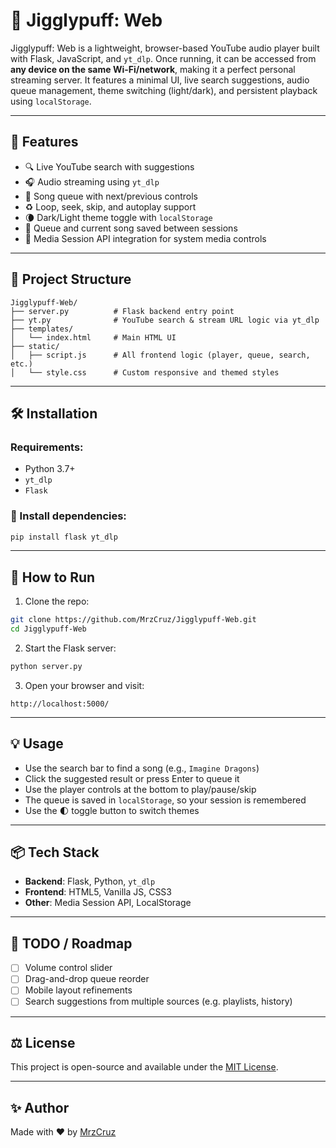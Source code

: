 # 🎵 Jigglypuff: Web

Jigglypuff: Web is a lightweight, browser-based YouTube audio player built with Flask, JavaScript, and `yt_dlp`. Once running, it can be accessed from **any device on the same Wi-Fi/network**, making it a perfect personal streaming server. It features a minimal UI, live search suggestions, audio queue management, theme switching (light/dark), and persistent playback using `localStorage`.

---

## 🚀 Features

- 🔍 Live YouTube search with suggestions
- 🎧 Audio streaming using `yt_dlp`
- 📜 Song queue with next/previous controls
- ♻️ Loop, seek, skip, and autoplay support
- 🌘 Dark/Light theme toggle with `localStorage`
- 💾 Queue and current song saved between sessions
- 🧠 Media Session API integration for system media controls

---

## 📁 Project Structure

```
Jigglypuff-Web/
├── server.py          # Flask backend entry point
├── yt.py              # YouTube search & stream URL logic via yt_dlp
├── templates/
│   └── index.html     # Main HTML UI
├── static/
│   ├── script.js      # All frontend logic (player, queue, search, etc.)
│   └── style.css      # Custom responsive and themed styles
```

---

## 🛠️ Installation

### Requirements:
- Python 3.7+
- `yt_dlp`
- `Flask`

### 🔧 Install dependencies:

```bash
pip install flask yt_dlp
```

---

## 🧪 How to Run

1. Clone the repo:
```bash
git clone https://github.com/MrzCruz/Jigglypuff-Web.git
cd Jigglypuff-Web
```

2. Start the Flask server:
```bash
python server.py
```

3. Open your browser and visit:
```
http://localhost:5000/
```

---

## 💡 Usage

- Use the search bar to find a song (e.g., `Imagine Dragons`)
- Click the suggested result or press Enter to queue it
- Use the player controls at the bottom to play/pause/skip
- The queue is saved in `localStorage`, so your session is remembered
- Use the 🌓 toggle button to switch themes

---

## 📦 Tech Stack

- **Backend**: Flask, Python, `yt_dlp`
- **Frontend**: HTML5, Vanilla JS, CSS3
- **Other**: Media Session API, LocalStorage

---

## 📌 TODO / Roadmap

- [ ] Volume control slider
- [ ] Drag-and-drop queue reorder
- [ ] Mobile layout refinements
- [ ] Search suggestions from multiple sources (e.g. playlists, history)

---

## ⚖️ License

This project is open-source and available under the [MIT License](LICENSE).

---

## ✨ Author

Made with ❤️ by [MrzCruz](https://github.com/MrzCruz)
